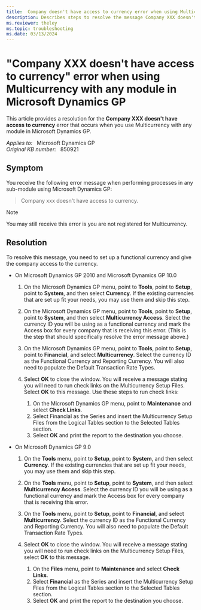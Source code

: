 ```yaml
---
title:  Company doesn't have access to currency error when using Multicurrency with any module
description: Describes steps to resolve the message Company XXX doesn't have access to currency that occurs when you try to use Multicurrency with any module in Microsoft Dynamics GP.
ms.reviewer: theley
ms.topic: troubleshooting
ms.date: 03/13/2024
---
```

# "Company XXX doesn't have access to currency" error when using Multicurrency with any module in Microsoft Dynamics GP

This article provides a resolution for the **Company XXX doesn't have access to currency** error that occurs when you use Multicurrency with any module in Microsoft Dynamics GP.

_Applies to:_ &nbsp; Microsoft Dynamics GP  
_Original KB number:_ &nbsp; 850921

## Symptom

You receive the following error message when performing processes in any sub-module using Microsoft Dynamics GP:

> Company xxx doesn't have access to currency.

> [!NOTE]
> You may still receive this error is you are not registered for Multicurrency.

## Resolution

To resolve this message, you need to set up a functional currency and give the company access to the currency.

- On Microsoft Dynamics GP 2010 and Microsoft Dynamics GP 10.0

  1. On the Microsoft Dynamics GP menu, point to **Tools**, point to **Setup**, point to **System**, and then select **Currency**. If the existing currencies that are set up fit your needs, you may use them and skip this step.

  2. On the Microsoft Dynamics GP menu, point to **Tools**, point to **Setup**, point to **System**, and then select **Multicurrency Access**. Select the currency ID you will be using as a functional currency and mark the Access box for every company that is receiving this error. (This is the step that should specifically resolve the error message above.)

  3. On the Microsoft Dynamics GP menu, point to **Tools**, point to **Setup**, point to **Financial**, and select **Multicurrency**. Select the currency ID as the Functional Currency and Reporting Currency. You will also need to populate the Default Transaction Rate Types.

  4. Select **OK** to close the window. You will receive a message stating you will need to run check links on the Multicurrency Setup Files. Select **OK** to this message. Use these steps to run check links:

     1. On the Microsoft Dynamics GP menu, point to **Maintenance** and select **Check Links**.
     2. Select Financial as the Series and insert the Multicurrency Setup Files from the Logical Tables section to the Selected Tables section.
     3. Select **OK** and print the report to the destination you choose.

- On Microsoft Dynamics GP 9.0

  1. On the **Tools** menu, point to **Setup**, point to **System**, and then select **Currency**. If the existing currencies that are set up fit your needs, you may use them and skip this step.

  2. On the **Tools** menu, point to **Setup**, point to **System**, and then select **Multicurrency Access**. Select the currency ID you will be using as a functional currency and mark the Access box for every company that is receiving this error.

  3. On the **Tools** menu, point to **Setup**, point to **Financial**, and select **Multicurrency**. Select the currency ID as the Functional Currency and Reporting Currency. You will also need to populate the Default Transaction Rate Types.

  4. Select **OK** to close the window. You will receive a message stating you will need to run check links on the Multicurrency Setup Files, select **OK** to this message.

        1. On the **Files** menu, point to **Maintenance** and select **Check Links**.
        2. Select **Financial** as the Series and insert the Multicurrency Setup Files from the Logical Tables section to the Selected Tables section.
        3. Select **OK** and print the report to the destination you choose.
